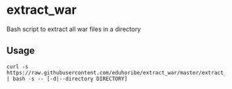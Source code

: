 # extract_war

Bash script to extract all war files in a directory

## Usage

```
curl -s https://raw.githubusercontent.com/eduhoribe/extract_war/master/extract_war | bash -s -- [-d|--directory DIRECTORY]
```
